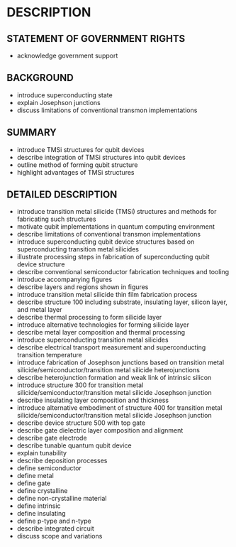 # DESCRIPTION

## STATEMENT OF GOVERNMENT RIGHTS

- acknowledge government support

## BACKGROUND

- introduce superconducting state
- explain Josephson junctions
- discuss limitations of conventional transmon implementations

## SUMMARY

- introduce TMSi structures for qubit devices
- describe integration of TMSi structures into qubit devices
- outline method of forming qubit structure
- highlight advantages of TMSi structures

## DETAILED DESCRIPTION

- introduce transition metal silicide (TMSi) structures and methods for fabricating such structures
- motivate qubit implementations in quantum computing environment
- describe limitations of conventional transmon implementations
- introduce superconducting qubit device structures based on superconducting transition metal silicides
- illustrate processing steps in fabrication of superconducting qubit device structure
- describe conventional semiconductor fabrication techniques and tooling
- introduce accompanying figures
- describe layers and regions shown in figures
- introduce transition metal silicide thin film fabrication process
- describe structure 100 including substrate, insulating layer, silicon layer, and metal layer
- describe thermal processing to form silicide layer
- introduce alternative technologies for forming silicide layer
- describe metal layer composition and thermal processing
- introduce superconducting transition metal silicides
- describe electrical transport measurement and superconducting transition temperature
- introduce fabrication of Josephson junctions based on transition metal silicide/semiconductor/transition metal silicide heterojunctions
- describe heterojunction formation and weak link of intrinsic silicon
- introduce structure 300 for transition metal silicide/semiconductor/transition metal silicide Josephson junction
- describe insulating layer composition and thickness
- introduce alternative embodiment of structure 400 for transition metal silicide/semiconductor/transition metal silicide Josephson junction
- describe device structure 500 with top gate
- describe gate dielectric layer composition and alignment
- describe gate electrode
- describe tunable quantum qubit device
- explain tunability
- describe deposition processes
- define semiconductor
- define metal
- define gate
- define crystalline
- define non-crystalline material
- define intrinsic
- define insulating
- define p-type and n-type
- describe integrated circuit
- discuss scope and variations

